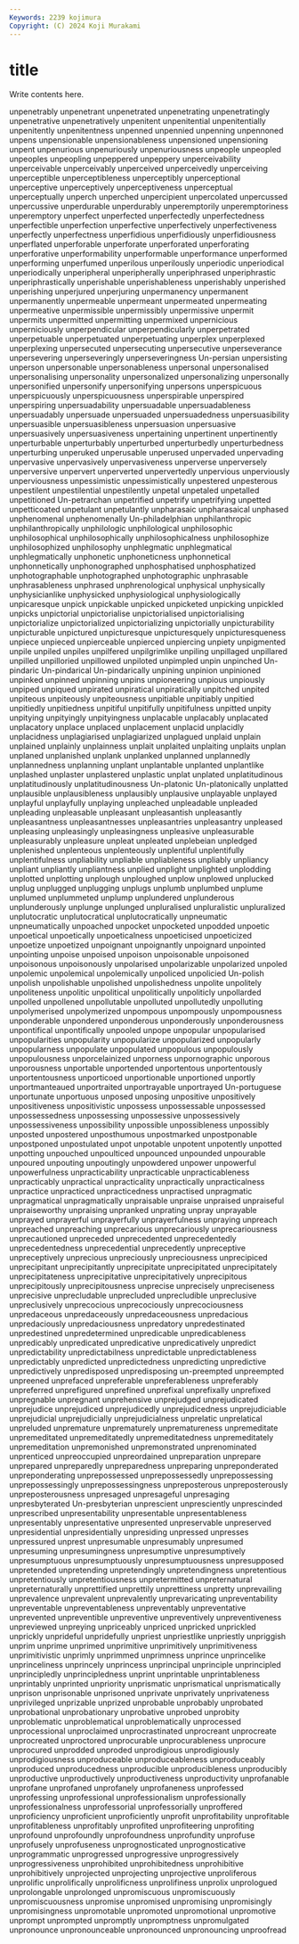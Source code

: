 ```yaml
---
Keywords: 2239 kojimura
Copyright: (C) 2024 Koji Murakami
---
```


# title

Write contents here.



unpenetrably unpenetrant unpenetrated unpenetrating unpenetratingly unpenetrative unpenetratively unpenitent unpenitential
unpenitentially unpenitently unpenitentness unpenned unpennied unpenning unpennoned unpens unpensionable unpensionableness
unpensioned unpensioning unpent unpenurious unpenuriously unpenuriousness unpeople unpeopled unpeoples unpeopling
unpeppered unpeppery unperceivability unperceivable unperceivably unperceived unperceivedly unperceiving unperceptible unperceptibleness
unperceptibly unperceptional unperceptive unperceptively unperceptiveness unperceptual unperceptually unperch unperched unpercipient
unpercolated unpercussed unpercussive unperdurable unperdurably unperemptorily unperemptoriness unperemptory unperfect unperfected
unperfectedly unperfectedness unperfectible unperfection unperfective unperfectively unperfectiveness unperfectly unperfectness unperfidious
unperfidiously unperfidiousness unperflated unperforable unperforate unperforated unperforating unperforative unperformability unperformable
unperformance unperformed unperforming unperfumed unperilous unperilously unperiodic unperiodical unperiodically unperipheral
unperipherally unperiphrased unperiphrastic unperiphrastically unperishable unperishableness unperishably unperished unperishing unperjured
unperjuring unpermanency unpermanent unpermanently unpermeable unpermeant unpermeated unpermeating unpermeative unpermissible
unpermissibly unpermissive unpermit unpermits unpermitted unpermitting unpermixed unpernicious unperniciously unperpendicular
unperpendicularly unperpetrated unperpetuable unperpetuated unperpetuating unperplex unperplexed unperplexing unpersecuted unpersecuting
unpersecutive unperseverance unpersevering unperseveringly unperseveringness Un-persian unpersisting unperson unpersonable unpersonableness
unpersonal unpersonalised unpersonalising unpersonality unpersonalized unpersonalizing unpersonally unpersonified unpersonify unpersonifying
unpersons unperspicuous unperspicuously unperspicuousness unperspirable unperspired unperspiring unpersuadability unpersuadable unpersuadableness
unpersuadably unpersuade unpersuaded unpersuadedness unpersuasibility unpersuasible unpersuasibleness unpersuasion unpersuasive unpersuasively
unpersuasiveness unpertaining unpertinent unpertinently unperturbable unperturbably unperturbed unperturbedly unperturbedness unperturbing
unperuked unperusable unperused unpervaded unpervading unpervasive unpervasively unpervasiveness unperverse unperversely
unperversive unpervert unperverted unpervertedly unpervious unperviously unperviousness unpessimistic unpessimistically unpestered
unpesterous unpestilent unpestilential unpestilently unpetal unpetaled unpetalled unpetitioned Un-petrarchan unpetrified
unpetrify unpetrifying unpetted unpetticoated unpetulant unpetulantly unpharasaic unpharasaical unphased unphenomenal
unphenomenally Un-philadelphian unphilanthropic unphilanthropically unphilologic unphilological unphilosophic unphilosophical unphilosophically unphilosophicalness
unphilosophize unphilosophized unphilosophy unphlegmatic unphlegmatical unphlegmatically unphonetic unphoneticness unphonnetical unphonnetically
unphonographed unphosphatised unphosphatized unphotographable unphotographed unphotographic unphrasable unphrasableness unphrased unphrenological
unphysical unphysically unphysicianlike unphysicked unphysiological unphysiologically unpicaresque unpick unpickable unpicked
unpicketed unpicking unpickled unpicks unpictorial unpictorialise unpictorialised unpictorialising unpictorialize unpictorialized
unpictorializing unpictorially unpicturability unpicturable unpictured unpicturesque unpicturesquely unpicturesqueness unpiece unpieced
unpierceable unpierced unpiercing unpiety unpigmented unpile unpiled unpiles unpilfered unpilgrimlike
unpiling unpillaged unpillared unpilled unpilloried unpillowed unpiloted unpimpled unpin unpinched
Un-pindaric Un-pindarical Un-pindarically unpining unpinion unpinioned unpinked unpinned unpinning unpins
unpioneering unpious unpiously unpiped unpiqued unpirated unpiratical unpiratically unpitched unpited
unpiteous unpiteously unpiteousness unpitiable unpitiably unpitied unpitiedly unpitiedness unpitiful unpitifully
unpitifulness unpitted unpity unpitying unpityingly unpityingness unplacable unplacably unplacated unplacatory
unplace unplaced unplacement unplacid unplacidly unplacidness unplagiarised unplagiarized unplagued unplaid
unplain unplained unplainly unplainness unplait unplaited unplaiting unplaits unplan unplaned
unplanished unplank unplanked unplanned unplannedly unplannedness unplanning unplant unplantable unplanted
unplantlike unplashed unplaster unplastered unplastic unplat unplated unplatitudinous unplatitudinously unplatitudinousness
Un-platonic Un-platonically unplatted unplausible unplausibleness unplausibly unplausive unplayable unplayed unplayful
unplayfully unplaying unpleached unpleadable unpleaded unpleading unpleasable unpleasant unpleasantish unpleasantly
unpleasantness unpleasantnesses unpleasantries unpleasantry unpleased unpleasing unpleasingly unpleasingness unpleasive unpleasurable
unpleasurably unpleasure unpleat unpleated unplebeian unpledged unplenished unplenteous unplenteously unplentiful
unplentifully unplentifulness unpliability unpliable unpliableness unpliably unpliancy unpliant unpliantly unpliantness
unplied unplight unplighted unplodding unplotted unplotting unplough unploughed unplow unplowed
unplucked unplug unplugged unplugging unplugs unplumb unplumbed unplume unplumed unplummeted
unplump unplundered unplunderous unplunderously unplunge unplunged unpluralised unpluralistic unpluralized unplutocratic
unplutocratical unplutocratically unpneumatic unpneumatically unpoached unpocket unpocketed unpodded unpoetic unpoetical
unpoetically unpoeticalness unpoeticised unpoeticized unpoetize unpoetized unpoignant unpoignantly unpoignard unpointed
unpointing unpoise unpoised unpoison unpoisonable unpoisoned unpoisonous unpoisonously unpolarised unpolarizable
unpolarized unpoled unpolemic unpolemical unpolemically unpoliced unpolicied Un-polish unpolish unpolishable
unpolished unpolishedness unpolite unpolitely unpoliteness unpolitic unpolitical unpolitically unpoliticly unpollarded
unpolled unpollened unpollutable unpolluted unpollutedly unpolluting unpolymerised unpolymerized unpompous unpompously
unpompousness unponderable unpondered unponderous unponderously unponderousness unpontifical unpontifically unpooled unpope
unpopular unpopularised unpopularities unpopularity unpopularize unpopularized unpopularly unpopularness unpopulate unpopulated
unpopulous unpopulously unpopulousness unporcelainized unporness unpornographic unporous unporousness unportable unportended
unportentous unportentously unportentousness unporticoed unportionable unportioned unportly unportmanteaued unportraited unportrayable
unportrayed Un-portuguese unportunate unportuous unposed unposing unpositive unpositively unpositiveness unpositivistic
unpossess unpossessable unpossessed unpossessedness unpossessing unpossessive unpossessively unpossessiveness unpossibility unpossible
unpossibleness unpossibly unposted unpostered unposthumous unpostmarked unpostponable unpostponed unpostulated unpot
unpotable unpotent unpotently unpotted unpotting unpouched unpoulticed unpounced unpounded unpourable
unpoured unpouting unpoutingly unpowdered unpower unpowerful unpowerfulness unpracticability unpracticable unpracticableness
unpracticably unpractical unpracticality unpractically unpracticalness unpractice unpracticed unpracticedness unpractised unpragmatic
unpragmatical unpragmatically unpraisable unpraise unpraised unpraiseful unpraiseworthy unpraising unpranked unprating
unpray unprayable unprayed unprayerful unprayerfully unprayerfulness unpraying unpreach unpreached unpreaching
unprecarious unprecariously unprecariousness unprecautioned unpreceded unprecedented unprecedentedly unprecedentedness unprecedential unprecedently
unpreceptive unpreceptively unprecious unpreciously unpreciousness unprecipiced unprecipitant unprecipitantly unprecipitate unprecipitated
unprecipitately unprecipitateness unprecipitative unprecipitatively unprecipitous unprecipitously unprecipitousness unprecise unprecisely unpreciseness
unprecisive unprecludable unprecluded unprecludible unpreclusive unpreclusively unprecocious unprecociously unprecociousness unpredaceous
unpredaceously unpredaceousness unpredacious unpredaciously unpredaciousness unpredatory unpredestinated unpredestined unpredetermined unpredicable
unpredicableness unpredicably unpredicated unpredicative unpredicatively unpredict unpredictability unpredictabilness unpredictable unpredictableness
unpredictably unpredicted unpredictedness unpredicting unpredictive unpredictively unpredisposed unpredisposing un-preempted unpreempted
unpreened unprefaced unpreferable unpreferableness unpreferably unpreferred unprefigured unprefined unprefixal unprefixally
unprefixed unpregnable unpregnant unprehensive unprejudged unprejudicated unprejudice unprejudiced unprejudicedly unprejudicedness
unprejudiciable unprejudicial unprejudicially unprejudicialness unprelatic unprelatical unpreluded unpremature unprematurely unprematureness
unpremeditate unpremeditated unpremeditatedly unpremeditatedness unpremeditately unpremeditation unpremonished unpremonstrated unprenominated unprenticed
unpreoccupied unpreordained unpreparation unprepare unprepared unpreparedly unpreparedness unpreparing unpreponderated unpreponderating
unprepossessed unprepossessedly unprepossessing unprepossessingly unprepossessingness unpreposterous unpreposterously unpreposterousness unpresaged unpresageful
unpresaging unpresbyterated Un-presbyterian unprescient unpresciently unprescinded unprescribed unpresentability unpresentable unpresentableness
unpresentably unpresentative unpresented unpreservable unpreserved unpresidential unpresidentially unpresiding unpressed unpresses
unpressured unprest unpresumable unpresumably unpresumed unpresuming unpresumingness unpresumptive unpresumptively unpresumptuous
unpresumptuously unpresumptuousness unpresupposed unpretended unpretending unpretendingly unpretendingness unpretentious unpretentiously unpretentiousness
unpretermitted unpreternatural unpreternaturally unprettified unprettily unprettiness unpretty unprevailing unprevalence unprevalent
unprevalently unprevaricating unpreventability unpreventable unpreventableness unpreventably unpreventative unprevented unpreventible unpreventive
unpreventively unpreventiveness unpreviewed unpreying unpriceably unpriced unpricked unprickled unprickly unprideful
unpridefully unpriest unpriestlike unpriestly unpriggish unprim unprime unprimed unprimitive unprimitively
unprimitiveness unprimitivistic unprimly unprimmed unprimness unprince unprincelike unprinceliness unprincely unprincess
unprincipal unprinciple unprincipled unprincipledly unprincipledness unprint unprintable unprintableness unprintably unprinted
unpriority unprismatic unprismatical unprismatically unprison unprisonable unprisoned unprivate unprivately unprivateness
unprivileged unprizable unprized unprobable unprobably unprobated unprobational unprobationary unprobative unprobed
unprobity unproblematic unproblematical unproblematically unprocessed unprocessional unproclaimed unprocrastinated unprocreant unprocreate
unprocreated unproctored unprocurable unprocurableness unprocure unprocured unprodded unproded unprodigious unprodigiously
unprodigiousness unproduceable unproduceableness unproduceably unproduced unproducedness unproducible unproducibleness unproducibly unproductive
unproductively unproductiveness unproductivity unprofanable unprofane unprofaned unprofanely unprofaneness unprofessed unprofessing
unprofessional unprofessionalism unprofessionally unprofessionalness unprofessorial unprofessorially unproffered unproficiency unproficient unproficiently
unprofit unprofitability unprofitable unprofitableness unprofitably unprofited unprofiteering unprofiting unprofound unprofoundly
unprofoundness unprofundity unprofuse unprofusely unprofuseness unprognosticated unprognosticative unprogrammatic unprogressed unprogressive
unprogressively unprogressiveness unprohibited unprohibitedness unprohibitive unprohibitively unprojected unprojecting unprojective unproliferous
unprolific unprolifically unprolificness unprolifiness unprolix unprologued unprolongable unprolonged unpromiscuous unpromiscuously
unpromiscuousness unpromise unpromised unpromising unpromisingly unpromisingness unpromotable unpromoted unpromotional unpromotive
unprompt unprompted unpromptly unpromptness unpromulgated unpronounce unpronounceable unpronounced unpronouncing unproofread
